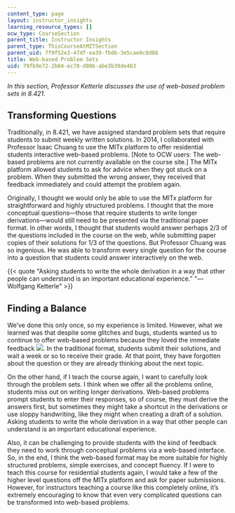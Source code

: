 ```yaml
---
content_type: page
layout: instructor_insights
learning_resource_types: []
ocw_type: CourseSection
parent_title: Instructor Insights
parent_type: ThisCourseAtMITSection
parent_uid: 7f9f52e3-47df-ea39-fbdb-3e5cae0c0d88
title: Web-based Problem Sets
uid: 79fb9e72-2b04-ec78-d986-abe3b39de4b3
---
```


_In this section, Professor Ketterle discusses the use of web-based problem sets in 8.421._

Transforming Questions
----------------------

Traditionally, in 8.421, we have assigned standard problem sets that require students to submit weekly written solutions. In 2014, I collaborated with Professor Isaac Chuang to use the MITx platform to offer residential students interactive web-based problems. \[Note to OCW users: The web-based problems are not currently available on the course site.\] The MITx platform allowed students to ask for advice when they got stuck on a problem. When they submitted the wrong answer, they received that feedback immediately and could attempt the problem again.

Originally, I thought we would only be able to use the MITx platform for straightforward and highly structured problems. I thought that the more conceptual questions—those that require students to write longer derivations—would still need to be presented via the traditional paper format. In other words, I thought that students would answer perhaps 2/3 of the questions included in the course on the web, while submitting paper copies of their solutions for 1/3 of the questions. But Professor Chuang was so ingenious. He was able to transform every single question for the course into a question that students could answer interactively on the web.

{{< quote "Asking students to write the whole derivation in a way that other people can understand is an important educational experience." "—Wolfgang Ketterle" >}}

Finding a Balance
-----------------

We’ve done this only once, so my experience is limited. However, what we learned was that despite some glitches and bugs, students wanted us to continue to offer web-based problems because they loved the immediate feedback ![](/images/educator/icon-question-immed.png). In the traditional format, students submit their solutions, and wait a week or so to receive their grade. At that point, they have forgotten about the question or they are already thinking about the next topic.

On the other hand, if I teach the course again, I want to carefully look through the problem sets. I think when we offer all the problems online, students miss out on writing longer derivations. Web-based problems prompt students to enter their responses, so of course, they must derive the answers first, but sometimes they might take a shortcut in the derivations or use sloppy handwriting, like they might when creating a draft of a solution. Asking students to write the whole derivation in a way that other people can understand is an important educational experience.

Also, it can be challenging to provide students with the kind of feedback they need to work through conceptual problems via a web-based interface. So, in the end, I think the web-based format may be more suitable for highly structured problems, simple exercises, and concept fluency. If I were to teach this course for residential students again, I would take a few of the higher level questions off the MITx platform and ask for paper submissions. However, for instructors teaching a course like this completely online, it’s extremely encouraging to know that even very complicated questions can be transformed into web-based problems.